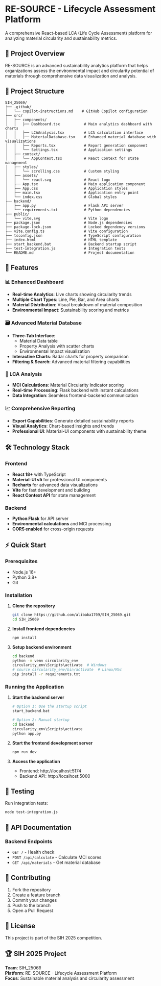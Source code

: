 # RE-SOURCE - Lifecycle Assessment Platform

A comprehensive React-based LCA (Life Cycle Assessment) platform for analyzing material circularity and sustainability metrics.

## 🌱 Project Overview

RE-SOURCE is an advanced sustainability analytics platform that helps organizations assess the environmental impact and circularity potential of materials through comprehensive data visualization and analysis.

## 📁 Project Structure

```
SIH_25069/
├── .github/
│   └── copilot-instructions.md    # GitHub Copilot configuration
├── src/
│   ├── components/
│   │   ├── Dashboard.tsx           # Main analytics dashboard with charts
│   │   ├── LCAAnalysis.tsx         # LCA calculation interface
│   │   ├── MaterialDatabase.tsx    # Enhanced material database with visualizations
│   │   ├── Reports.tsx             # Report generation component
│   │   └── Settings.tsx            # Application settings
│   ├── context/
│   │   └── AppContext.tsx          # React Context for state management
│   ├── styles/
│   │   └── scrolling.css           # Custom styling
│   ├── assets/
│   │   └── react.svg               # React logo
│   ├── App.tsx                     # Main application component
│   ├── App.css                     # Application styles
│   ├── main.tsx                    # Application entry point
│   └── index.css                   # Global styles
├── backend/
│   ├── app.py                      # Flask API server
│   └── requirements.txt            # Python dependencies
├── public/
│   └── vite.svg                    # Vite logo
├── package.json                    # Node.js dependencies
├── package-lock.json               # Locked dependency versions
├── vite.config.ts                  # Vite configuration
├── tsconfig.json                   # TypeScript configuration
├── index.html                      # HTML template
├── start_backend.bat               # Backend startup script
├── test-integration.js             # Integration tests
└── README.md                       # Project documentation
```

## 🚀 Features

### 📊 Enhanced Dashboard
- **Real-time Analytics**: Live charts showing circularity trends
- **Multiple Chart Types**: Line, Pie, Bar, and Area charts
- **Material Distribution**: Visual breakdown of material composition
- **Environmental Impact**: Sustainability scoring and metrics

### 🗃️ Advanced Material Database
- **Three-Tab Interface**: 
  - Material Data table
  - Property Analysis with scatter charts
  - Environmental Impact visualization
- **Interactive Charts**: Radar charts for property comparison
- **Filtering & Search**: Advanced material filtering capabilities

### 🔬 LCA Analysis
- **MCI Calculations**: Material Circularity Indicator scoring
- **Real-time Processing**: Flask backend with instant calculations
- **Data Integration**: Seamless frontend-backend communication

### 📈 Comprehensive Reporting
- **Export Capabilities**: Generate detailed sustainability reports
- **Visual Analytics**: Chart-based insights and trends
- **Professional UI**: Material-UI components with sustainability theme

## 🛠️ Technology Stack

### Frontend
- **React 18+** with TypeScript
- **Material-UI v5** for professional UI components
- **Recharts** for advanced data visualizations
- **Vite** for fast development and building
- **React Context API** for state management

### Backend
- **Python Flask** for API server
- **Environmental calculations** and MCI processing
- **CORS enabled** for cross-origin requests

## ⚡ Quick Start

### Prerequisites
- Node.js 16+
- Python 3.8+
- Git

### Installation

1. **Clone the repository**
   ```bash
   git clone https://github.com/alibaba1709/SIH_25069.git
   cd SIH_25069
   ```

2. **Install frontend dependencies**
   ```bash
   npm install
   ```

3. **Setup backend environment**
   ```bash
   cd backend
   python -m venv circularity_env
   circularity_env\Scripts\activate  # Windows
   # source circularity_env/bin/activate  # Linux/Mac
   pip install -r requirements.txt
   ```

### Running the Application

1. **Start the backend server**
   ```bash
   # Option 1: Use the startup script
   start_backend.bat
   
   # Option 2: Manual startup
   cd backend
   circularity_env\Scripts\activate
   python app.py
   ```

2. **Start the frontend development server**
   ```bash
   npm run dev
   ```

3. **Access the application**
   - Frontend: http://localhost:5174
   - Backend API: http://localhost:5000

## 🧪 Testing

Run integration tests:
```bash
node test-integration.js
```

## 📝 API Documentation

### Backend Endpoints
- `GET /` - Health check
- `POST /api/calculate` - Calculate MCI scores
- `GET /api/materials` - Get material database

## 🤝 Contributing

1. Fork the repository
2. Create a feature branch
3. Commit your changes
4. Push to the branch
5. Open a Pull Request

## 📄 License

This project is part of the SIH 2025 competition.

## 🏆 SIH 2025 Project

**Team**: SIH_25069  
**Platform**: RE-SOURCE - Lifecycle Assessment Platform  
**Focus**: Sustainable material analysis and circularity assessment